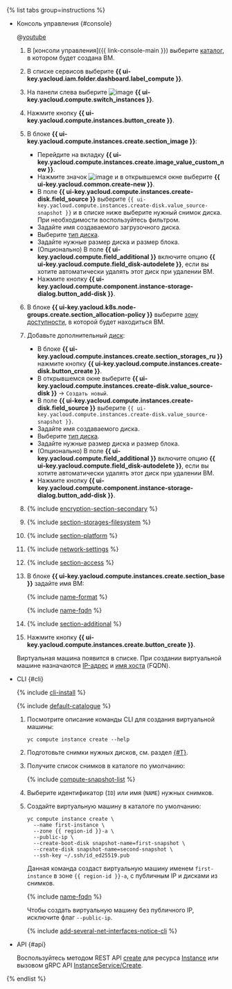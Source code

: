 {% list tabs group=instructions %}

- Консоль управления {#console}


  @[youtube](https://www.youtube.com/watch?v=Z7J5OwC8oJM&list=PL1x4ET76A10bW1KU3twrdm7hH376z8G5R&index=3&pp=iAQB)


  1. В [консоли управления]({{ link-console-main }}) выберите [каталог](../../resource-manager/concepts/resources-hierarchy.md#folder), в котором будет создана ВМ.
  1. В списке сервисов выберите **{{ ui-key.yacloud.iam.folder.dashboard.label_compute }}**.
  1. На панели слева выберите ![image](../../_assets/console-icons/server.svg) **{{ ui-key.yacloud.compute.switch_instances }}**.
  1. Нажмите кнопку **{{ ui-key.yacloud.compute.instances.button_create }}**.
  1. В блоке **{{ ui-key.yacloud.compute.instances.create.section_image }}**:

      * Перейдите на вкладку **{{ ui-key.yacloud.compute.instances.create.image_value_custom_new }}**.
      * Нажмите значок ![image](../../_assets/console-icons/pencil.svg) и в открывшемся окне выберите **{{ ui-key.yacloud.common.create-new }}**.
      * В поле **{{ ui-key.yacloud.compute.instances.create-disk.field_source }}** выберите `{{ ui-key.yacloud.compute.instances.create-disk.value_source-snapshot }}` и в списке ниже выберите нужный снимок диска. При необходимости воспользуйтесь фильтром.
      * Задайте имя создаваемого загрузочного диска.
      * Выберите [тип диска](../../compute/concepts/disk.md#disks_types).
      * Задайте нужные размер диска и размер блока.
      * (Опционально) В поле **{{ ui-key.yacloud.compute.field_additional }}** включите опцию **{{ ui-key.yacloud.compute.field_disk-autodelete }}**, если вы хотите автоматически удалять этот диск при удалении ВМ.
      * Нажмите кнопку **{{ ui-key.yacloud.compute.component.instance-storage-dialog.button_add-disk }}**.

  1. В блоке **{{ ui-key.yacloud.k8s.node-groups.create.section_allocation-policy }}** выберите [зону доступности](../../overview/concepts/geo-scope.md), в которой будет находиться ВМ.
  1. Добавьте дополнительный [диск](../../compute/concepts/disk.md):

      * В блоке **{{ ui-key.yacloud.compute.instances.create.section_storages_ru }}** нажмите кнопку **{{ ui-key.yacloud.compute.instances.create-disk.button_create }}**.
      * В открывшемся окне выберите **{{ ui-key.yacloud.compute.instances.create-disk.value_source-disk }}** → `Создать новый`.
      * В поле **{{ ui-key.yacloud.compute.instances.create-disk.field_source }}** выберите `{{ ui-key.yacloud.compute.instances.create-disk.value_source-snapshot }}`.
      * Задайте имя создаваемого диска.
      * Выберите [тип диска](../../compute/concepts/disk.md#disks_types).
      * Задайте нужные размер диска и размер блока.
      * (Опционально) В поле **{{ ui-key.yacloud.compute.field_additional }}** включите опцию **{{ ui-key.yacloud.compute.field_disk-autodelete }}**, если вы хотите автоматически удалять этот диск при удалении ВМ.
      * Нажмите кнопку **{{ ui-key.yacloud.compute.component.instance-storage-dialog.button_add-disk }}**.

  1. {% include [encryption-section-secondary](encryption-section-secondary.md) %}
  1. {% include [section-storages-filesystem](create/section-storages-filesystem.md) %}
  1. {% include [section-platform](create/section-platform.md) %}
  1. {% include [network-settings](create/section-network.md) %}
  1. {% include [section-access](create/section-access.md) %}

  1. В блоке **{{ ui-key.yacloud.compute.instances.create.section_base }}** задайте имя ВМ:

      {% include [name-format](../name-format.md) %}

      {% include [name-fqdn](../compute/name-fqdn.md) %}

  1. {% include [section-additional](../../_includes/compute/create/section-additional.md) %}
  1. Нажмите кнопку **{{ ui-key.yacloud.compute.instances.create.button_create }}**.

  Виртуальная машина появится в списке. При создании виртуальной машине назначаются [IP-адрес](../../vpc/concepts/address.md) и [имя хоста](../../vpc/concepts/address.md#fqdn) (FQDN).

- CLI {#cli}

  {% include [cli-install](../cli-install.md) %}

  {% include [default-catalogue](../default-catalogue.md) %}

  1. Посмотрите описание команды CLI для создания виртуальной машины:

      ```
      yc compute instance create --help
      ```

  1. Подготовьте снимки нужных дисков, см. раздел [{#T}](../../compute/operations/disk-control/create-snapshot.md).
  1. Получите список снимков в каталоге по умолчанию:

      {% include [compute-snapshot-list](../../compute/_includes_service/compute-snapshot-list.md) %}

  1. Выберите идентификатор (`ID`) или имя (`NAME`) нужных снимков.
  1. Создайте виртуальную машину в каталоге по умолчанию:

      ```
      yc compute instance create \
        --name first-instance \
        --zone {{ region-id }}-a \
        --public-ip \
        --create-boot-disk snapshot-name=first-snapshot \
        --create-disk snapshot-name=second-snapshot \
        --ssh-key ~/.ssh/id_ed25519.pub
      ```

      Данная команда создаст виртуальную машину именем `first-instance` в зоне `{{ region-id }}-a`, с публичным IP и дисками из снимков.

      {% include [name-fqdn](name-fqdn.md) %}
     
      Чтобы создать виртуальную машину без публичного IP, исключите флаг `--public-ip`.

      {% include [add-several-net-interfaces-notice-cli](./add-several-net-interfaces-notice-cli.md) %}

 
- API {#api}

  Воспользуйтесь методом REST API [create](../../compute/api-ref/Instance/create.md) для ресурса [Instance](../../compute/api-ref/Instance/) или вызовом gRPC API [InstanceService/Create](../../compute/api-ref/grpc/Instance/create.md).

{% endlist %}
